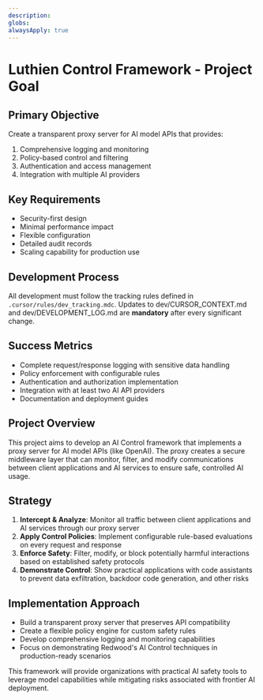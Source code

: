 ```yaml
---
description: 
globs: 
alwaysApply: true
---
```

# Luthien Control Framework - Project Goal

## Primary Objective
Create a transparent proxy server for AI model APIs that provides:
1. Comprehensive logging and monitoring
2. Policy-based control and filtering
3. Authentication and access management
4. Integration with multiple AI providers

## Key Requirements
- Security-first design
- Minimal performance impact
- Flexible configuration
- Detailed audit records
- Scaling capability for production use

## Development Process
All development must follow the tracking rules defined in `.cursor/rules/dev_tracking.mdc`.
Updates to dev/CURSOR_CONTEXT.md and dev/DEVELOPMENT_LOG.md are **mandatory** after every significant change.

## Success Metrics
- Complete request/response logging with sensitive data handling
- Policy enforcement with configurable rules
- Authentication and authorization implementation
- Integration with at least two AI API providers
- Documentation and deployment guides

## Project Overview
This project aims to develop an AI Control framework that implements a proxy server for AI model APIs (like OpenAI). The proxy creates a secure middleware layer that can monitor, filter, and modify communications between client applications and AI services to ensure safe, controlled AI usage.

## Strategy
1. **Intercept & Analyze**: Monitor all traffic between client applications and AI services through our proxy server
2. **Apply Control Policies**: Implement configurable rule-based evaluations on every request and response 
3. **Enforce Safety**: Filter, modify, or block potentially harmful interactions based on established safety protocols
4. **Demonstrate Control**: Show practical applications with code assistants to prevent data exfiltration, backdoor code generation, and other risks

## Implementation Approach
- Build a transparent proxy server that preserves API compatibility
- Create a flexible policy engine for custom safety rules
- Develop comprehensive logging and monitoring capabilities
- Focus on demonstrating Redwood's AI Control techniques in production-ready scenarios

This framework will provide organizations with practical AI safety tools to leverage model capabilities while mitigating risks associated with frontier AI deployment.